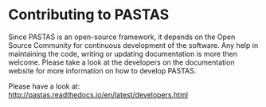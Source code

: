 Contributing to PASTAS
======================

Since PASTAS is an open-source framework, it depends on the Open Source Community for continuous development of the software. Any help in maintaining the code, writing or updating documentation is more then welcome. Please take a look at the developers on the documentation website for more information on how to develop PASTAS.

Please have a look at: http://pastas.readthedocs.io/en/latest/developers.html
